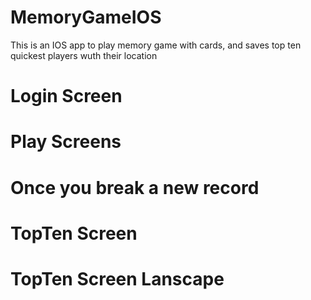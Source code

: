 # MemoryGameIOS
This is an IOS app to play memory game with cards, and saves top ten quickest players wuth their location

# Login Screen
# Play Screens
# Once you break a new record
# TopTen Screen
# TopTen Screen Lanscape

